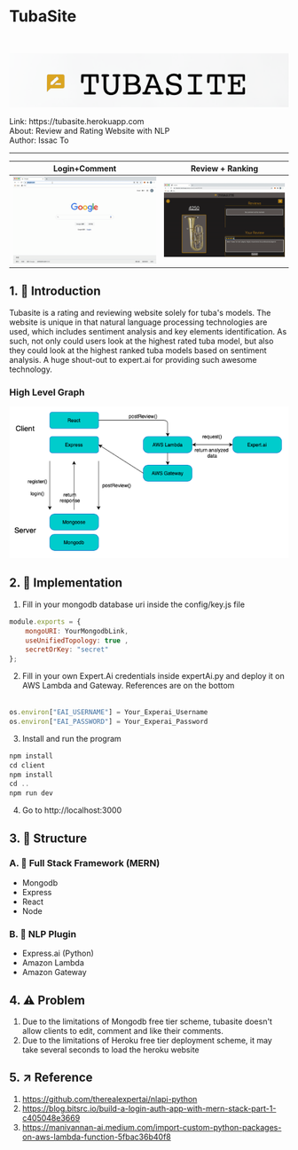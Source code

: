 # TubaSite
<br/>
<p align="center">
<img src="Images/logo.png" width="550px" />
</p>
Link: https://tubasite.herokuapp.com 
<br/>About: Review and Rating Website with NLP
<br/>Author: Issac To
<br/>
<hr/>

| Login+Comment        | Review + Ranking           | 
| ------------- |:-------------:| 
| <img src="Images/Demonstration1.gif" backgroundColor= white width=100%/>   | <img src="Images/Demonstration2.gif" width=100%/> |




## 1. 🎉 Introduction

Tubasite is a rating and reviewing website solely for tuba's models.  The website is unique in that natural language processing technologies are used, which includes sentiment analysis and key elements identification. As such, not only could users look at the highest rated tuba model, but also they could look at the highest ranked tuba models based on sentiment analysis. A huge shout-out to expert.ai for providing such awesome technology.

### High Level Graph

<p align="center">
<img src="Images/Graph.png" width="700px">
</p>



## 2.  📝 Implementation

1. Fill in your mongodb database uri inside the config/key.js file
``` javascript
module.exports = {
    mongoURI: YourMongodbLink,
    useUnifiedTopology: true ,
    secretOrKey: "secret"
};
```
2. Fill in your own Expert.Ai credentials inside expertAi.py and deploy it on AWS Lambda and Gateway. References are on the bottom

``` javascript

os.environ["EAI_USERNAME"] = Your_Experai_Username
os.environ["EAI_PASSWORD"] = Your_Experai_Password

```

3. Install and run the program
```javascript 
npm install
cd client
npm install
cd ..
npm run dev  
```

4. Go to http://localhost:3000

## 3. 📌 Structure



### A. 💎 Full Stack Framework (MERN)
* Mongodb
* Express
* React
* Node

### B. 🚀 NLP Plugin
* Express.ai (Python)
* Amazon Lambda
* Amazon Gateway




## 4.  ⚠️ Problem
1. Due to the limitations of Mongodb free tier scheme, tubasite doesn't allow clients to edit, comment and like their comments. 
2. Due to the limitations of Heroku free tier deployment scheme, it may take several seconds to load the heroku website

## 5.  ↗️ Reference
1. https://github.com/therealexpertai/nlapi-python
2. https://blog.bitsrc.io/build-a-login-auth-app-with-mern-stack-part-1-c405048e3669
3. https://manivannan-ai.medium.com/import-custom-python-packages-on-aws-lambda-function-5fbac36b40f8


